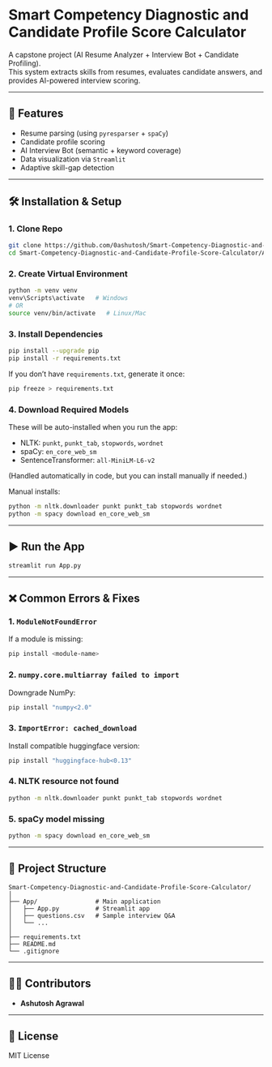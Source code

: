 # Smart Competency Diagnostic and Candidate Profile Score Calculator

A capstone project (AI Resume Analyzer + Interview Bot + Candidate Profiling).  
This system extracts skills from resumes, evaluates candidate answers, and provides AI-powered interview scoring.

---

## 🚀 Features
- Resume parsing (using `pyresparser` + `spaCy`)
- Candidate profile scoring
- AI Interview Bot (semantic + keyword coverage)
- Data visualization via `Streamlit`
- Adaptive skill-gap detection

---

## 🛠️ Installation & Setup

### 1. Clone Repo
```bash
git clone https://github.com/0ashutosh/Smart-Competency-Diagnostic-and-Candidate-Profile-Score-Calculator.git
cd Smart-Competency-Diagnostic-and-Candidate-Profile-Score-Calculator/App
```

### 2. Create Virtual Environment
```bash
python -m venv venv
venv\Scripts\activate   # Windows
# OR
source venv/bin/activate   # Linux/Mac
```

### 3. Install Dependencies
```bash
pip install --upgrade pip
pip install -r requirements.txt
```

If you don’t have `requirements.txt`, generate it once:
```bash
pip freeze > requirements.txt
```

### 4. Download Required Models
These will be auto-installed when you run the app:
- NLTK: `punkt`, `punkt_tab`, `stopwords`, `wordnet`
- spaCy: `en_core_web_sm`
- SentenceTransformer: `all-MiniLM-L6-v2`

(Handled automatically in code, but you can install manually if needed.)

Manual installs:
```bash
python -m nltk.downloader punkt punkt_tab stopwords wordnet
python -m spacy download en_core_web_sm
```

---

## ▶️ Run the App
```bash
streamlit run App.py
```

---

## ❌ Common Errors & Fixes

### 1. `ModuleNotFoundError`
If a module is missing:
```bash
pip install <module-name>
```

### 2. `numpy.core.multiarray failed to import`
Downgrade NumPy:
```bash
pip install "numpy<2.0"
```

### 3. `ImportError: cached_download`
Install compatible huggingface version:
```bash
pip install "huggingface-hub<0.13"
```

### 4. NLTK resource not found
```bash
python -m nltk.downloader punkt punkt_tab stopwords wordnet
```

### 5. spaCy model missing
```bash
python -m spacy download en_core_web_sm
```

---

## 📂 Project Structure
```
Smart-Competency-Diagnostic-and-Candidate-Profile-Score-Calculator/
│
├── App/                # Main application
│   ├── App.py          # Streamlit app
│   ├── questions.csv   # Sample interview Q&A
│   └── ...
│
├── requirements.txt
├── README.md
└── .gitignore
```

---

## 👨‍💻 Contributors
- **Ashutosh Agrawal**

---

## 📜 License
MIT License
